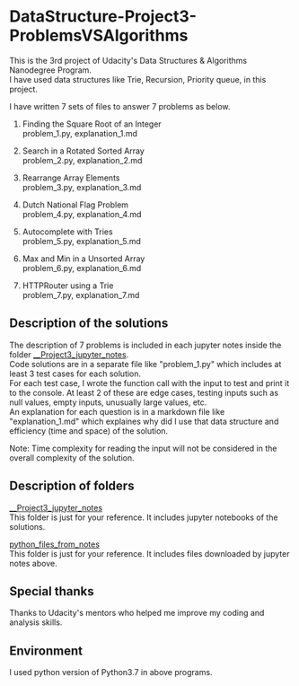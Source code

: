 # DataStructure-Project3-ProblemsVSAlgorithms

This is the 3rd project of Udacity's Data Structures & Algorithms Nanodegree Program.  
I have used data structures like Trie, Recursion, Priority queue, in this project.

I have written 7 sets of files to answer 7 problems as below.

1. Finding the Square Root of an Integer  
problem_1.py, explanation_1.md

2. Search in a Rotated Sorted Array  
problem_2.py, explanation_2.md

3. Rearrange Array Elements  
problem_3.py, explanation_3.md  

4. Dutch National Flag Problem  
problem_4.py, explanation_4.md

5. Autocomplete with Tries  
problem_5.py, explanation_5.md

6. Max and Min in a Unsorted Array  
problem_6.py, explanation_6.md

7. HTTPRouter using a Trie  
problem_7.py, explanation_7.md

## Description of the solutions

The description of 7 problems is included in each jupyter notes inside the folder [__Project3_jupyter_notes](https://github.com/Data-Semi/DataStructure-Project3-ProblemsVSAlgorithms/tree/main/_Project3_jupyter_notes).  
Code solutions are in a separate file like "problem_1.py" which includes at least 3 test cases for each solution.  
For each test case, I wrote the function call with the input to test and print it to the console.
At least 2 of these are edge cases, testing inputs such as null values, empty inputs, unusually large values, etc.  
An explanation for each question is in a markdown file like "explanation_1.md" which explaines why did I use that data structure and efficiency (time and space) of the solution.

Note: Time complexity for reading the input will not be considered in the overall complexity of the solution.

## Description of folders

[__Project3_jupyter_notes](https://github.com/Data-Semi/DataStructure-Project3-ProblemsVSAlgorithms/tree/main/_Project3_jupyter_notes)  
This folder is just for your reference. It includes jupyter notebooks of the solutions.

[python_files_from_notes](https://github.com/Data-Semi/DataStructure-Project3-ProblemsVSAlgorithms/tree/main/python_files_from_notes)  
This folder is just for your reference. It includes files downloaded by jupyter notes above.

## Special thanks
Thanks to Udacity's mentors who helped me improve my coding and analysis skills.  

## Environment
I used python version of Python3.7 in above programs.